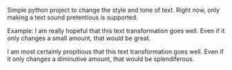 Simple python project to change the style and tone of text. Right now, only making a text sound pretentious is supported. 

Example: I am really hopeful that this text transformation goes well. Even if it only changes a small amount, that would be great. 

I am most certainly propitious that this text transformation goes well. Even if it only changes a diminutive amount, that would be splendiferous.